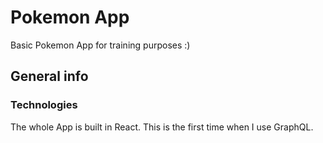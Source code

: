 # Pokemon App

Basic Pokemon App for training purposes :)

## General info

### Technologies

The whole App is built in React. This is the first time when I use GraphQL.